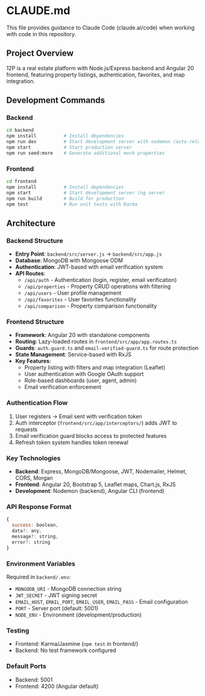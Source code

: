 # CLAUDE.md

This file provides guidance to Claude Code (claude.ai/code) when working with code in this repository.

## Project Overview

12P is a real estate platform with Node.js/Express backend and Angular 20 frontend, featuring property listings, authentication, favorites, and map integration.

## Development Commands

### Backend
```bash
cd backend
npm install          # Install dependencies
npm run dev          # Start development server with nodemon (auto-reload)
npm start            # Start production server
npm run seed:more    # Generate additional mock properties
```

### Frontend
```bash
cd frontend
npm install          # Install dependencies
npm start            # Start development server (ng serve)
npm run build        # Build for production
npm test             # Run unit tests with Karma
```

## Architecture

### Backend Structure
- **Entry Point**: `backend/src/server.js` → `backend/src/app.js`
- **Database**: MongoDB with Mongoose ODM
- **Authentication**: JWT-based with email verification system
- **API Routes**:
  - `/api/auth` - Authentication (login, register, email verification)
  - `/api/properties` - Property CRUD operations with filtering
  - `/api/users` - User profile management
  - `/api/favorites` - User favorites functionality
  - `/api/comparison` - Property comparison functionality

### Frontend Structure
- **Framework**: Angular 20 with standalone components
- **Routing**: Lazy-loaded routes in `frontend/src/app/app.routes.ts`
- **Guards**: `auth.guard.ts` and `email-verified-guard.ts` for route protection
- **State Management**: Service-based with RxJS
- **Key Features**:
  - Property listing with filters and map integration (Leaflet)
  - User authentication with Google OAuth support
  - Role-based dashboards (user, agent, admin)
  - Email verification enforcement

### Authentication Flow
1. User registers → Email sent with verification token
2. Auth interceptor (`frontend/src/app/interceptors/`) adds JWT to requests
3. Email verification guard blocks access to protected features
4. Refresh token system handles token renewal

### Key Technologies
- **Backend**: Express, MongoDB/Mongoose, JWT, Nodemailer, Helmet, CORS, Morgan
- **Frontend**: Angular 20, Bootstrap 5, Leaflet maps, Chart.js, RxJS
- **Development**: Nodemon (backend), Angular CLI (frontend)

### API Response Format
```javascript
{
  success: boolean,
  data?: any,
  message?: string,
  error?: string
}
```

### Environment Variables
Required in `backend/.env`:
- `MONGODB_URI` - MongoDB connection string
- `JWT_SECRET` - JWT signing secret
- `EMAIL_HOST`, `EMAIL_PORT`, `EMAIL_USER`, `EMAIL_PASS` - Email configuration
- `PORT` - Server port (default: 5001)
- `NODE_ENV` - Environment (development/production)

### Testing
- Frontend: Karma/Jasmine (`npm test` in frontend/)
- Backend: No test framework configured

### Default Ports
- Backend: 5001
- Frontend: 4200 (Angular default)